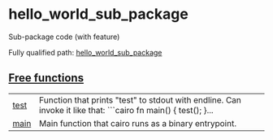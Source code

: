 # hello_world_sub_package

Sub-package code (with feature)

Fully qualified path: [hello_world_sub_package](./hello_world_sub_package.md)


## [Free functions](./hello_world_sub_package-free_functions.md)

| | |
|:---|:---|
| [test](./hello_world_sub_package-test.md) | Function that prints "test" to stdout with endline. Can invoke it like that:  ```cairo     fn main() {         test();     }... |
| [main](./hello_world_sub_package-main.md) | Main function that cairo runs as a binary entrypoint. |
